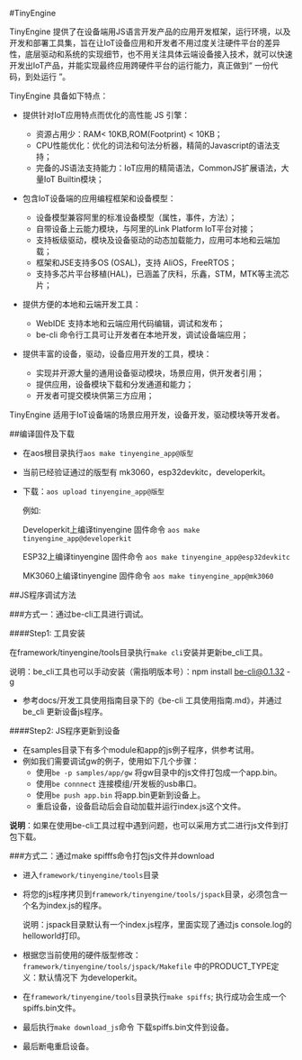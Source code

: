 #TinyEngine

TinyEngine 提供了在设备端用JS语言开发产品的应用开发框架，运行环境，以及开发和部署工具集，旨在让IoT设备应用和开发者不用过度关注硬件平台的差异性，底层驱动和系统的实现细节，也不用关注具体云端设备接入技术，就可以快速开发出IoT产品，并能实现最终应用跨硬件平台的运行能力，真正做到“ 一份代码，到处运行 ”。

TinyEngine 具备如下特点：

* 提供针对IoT应用特点而优化的高性能 JS 引擎：
	* 资源占用少：RAM< 10KB,ROM(Footprint) < 10KB；
	* CPU性能优化：优化的词法和句法分析器，精简的Javascript的语法支持；
	* 完备的JS语法支持能力：IoT应用的精简语法，CommonJS扩展语法，大量IoT Builtin模块；
* 包含IoT设备端的应用编程框架和设备模型：
	* 设备模型兼容阿里的标准设备模型（属性，事件，方法）；
	* 自带设备上云能力模块，与阿里的Link Platform IoT平台对接；
	* 支持板级驱动，模块及设备驱动的动态加载能力，应用可本地和云端加载；
	* 框架和JSE支持多OS (OSAL)，支持 AliOS，FreeRTOS；  
	* 支持多芯片平台移植(HAL)，已涵盖了庆科，乐鑫，STM，MTK等主流芯片；
* 提供方便的本地和云端开发工具：
	* WebIDE 支持本地和云端应用代码编辑，调试和发布；
	* be-cli 命令行工具可让开发者在本地开发，调试设备端应用；

* 提供丰富的设备，驱动，设备应用开发的工具，模块：
	* 实现并开源大量的通用设备驱动模块，场景应用，供开发者引用；
	* 提供应用，设备模块下载和分发通道和能力；
	* 开发者可提交模块供第三方应用；

TinyEngine 适用于IoT设备端的场景应用开发，设备开发，驱动模块等开发者。



##编译固件及下载

* 在aos根目录执行```aos make tinyengine_app@版型```

* 当前已经验证通过的版型有 mk3060，esp32devkitc，developerkit。

* 下载：```aos upload tinyengine_app@版型```

   例如:

  Developerkit上编译tinyengine 固件命令 ```aos make tinyengine_app@developerkit```

  ESP32上编译tinyengine 固件命令 ```aos make tinyengine_app@esp32devkitc```

  MK3060上编译tinyengine 固件命令 ```aos make tinyengine_app@mk3060```



##JS程序调试方法

###方式一：通过be-cli工具进行调试。

####Step1: 工具安装

在framework/tinyengine/tools目录执行```make cli```安装并更新be_cli工具。

说明：be_cli工具也可以手动安装（需指明版本号）：npm install be-cli@0.1.32 -g

* 参考docs/开发工具使用指南目录下的《be-cli 工具使用指南.md》，并通过be_cli 更新设备js程序。

####Step2: JS程序更新到设备

* 在samples目录下有多个module和app的js例子程序，供参考试用。
* 例如我们需要调试gw的例子，使用如下几个步骤：
  * 使用```be -p samples/app/gw``` 将gw目录中的js文件打包成一个app.bin。
  * 使用```be connnect``` 连接模组/开发板的usb串口。
  * 使用```be push app.bin```  将app.bin更新到设备上。
  * 重启设备，设备启动后会自动加载并运行index.js这个文件。

**说明**：如果在使用be-cli工具过程中遇到问题，也可以采用方式二进行js文件到打包下载。



###方式二：通过make spifffs命令打包js文件并download

* 进入```framework/tinyengine/tools```目录

* 将您的js程序拷贝到```framework/tinyengine/tools/jspack```目录，必须包含一个名为index.js的程序。

  说明：jspack目录默认有一个index.js程序，里面实现了通过js console.log的helloworld打印。

* 根据您当前使用的硬件版型修改：```framework/tinyengine/tools/jspack/Makefile``` 中的PRODUCT_TYPE定义：默认情况下 为developerkit。

* 在```framework/tinyengine/tools```目录执行```make spiffs```; 执行成功会生成一个spiffs.bin文件。

* 最后执行```make download_js```命令 下载spiffs.bin文件到设备。

* 最后断电重启设备。







